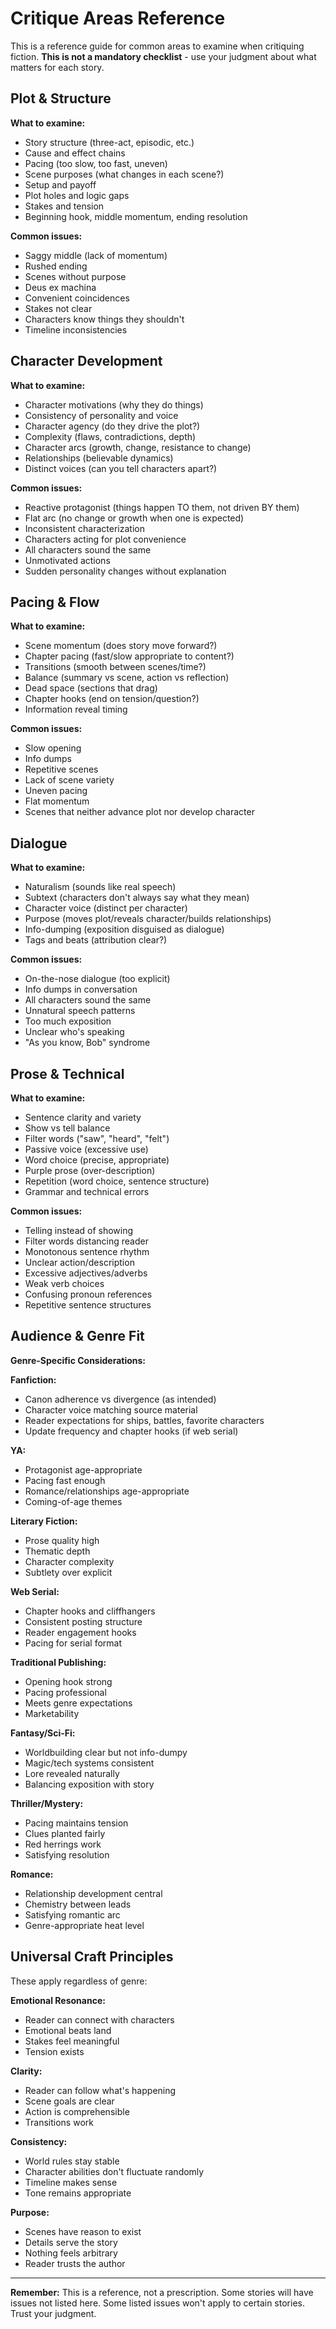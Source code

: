 # Critique Areas Reference

This is a reference guide for common areas to examine when critiquing fiction. **This is not a mandatory checklist** - use your judgment about what matters for each story.

## Plot & Structure

**What to examine:**
- Story structure (three-act, episodic, etc.)
- Cause and effect chains
- Pacing (too slow, too fast, uneven)
- Scene purposes (what changes in each scene?)
- Setup and payoff
- Plot holes and logic gaps
- Stakes and tension
- Beginning hook, middle momentum, ending resolution

**Common issues:**
- Saggy middle (lack of momentum)
- Rushed ending
- Scenes without purpose
- Deus ex machina
- Convenient coincidences
- Stakes not clear
- Characters know things they shouldn't
- Timeline inconsistencies

## Character Development

**What to examine:**
- Character motivations (why they do things)
- Consistency of personality and voice
- Character agency (do they drive the plot?)
- Complexity (flaws, contradictions, depth)
- Character arcs (growth, change, resistance to change)
- Relationships (believable dynamics)
- Distinct voices (can you tell characters apart?)

**Common issues:**
- Reactive protagonist (things happen TO them, not driven BY them)
- Flat arc (no change or growth when one is expected)
- Inconsistent characterization
- Characters acting for plot convenience
- All characters sound the same
- Unmotivated actions
- Sudden personality changes without explanation

## Pacing & Flow

**What to examine:**
- Scene momentum (does story move forward?)
- Chapter pacing (fast/slow appropriate to content?)
- Transitions (smooth between scenes/time?)
- Balance (summary vs scene, action vs reflection)
- Dead space (sections that drag)
- Chapter hooks (end on tension/question?)
- Information reveal timing

**Common issues:**
- Slow opening
- Info dumps
- Repetitive scenes
- Lack of scene variety
- Uneven pacing
- Flat momentum
- Scenes that neither advance plot nor develop character

## Dialogue

**What to examine:**
- Naturalism (sounds like real speech)
- Subtext (characters don't always say what they mean)
- Character voice (distinct per character)
- Purpose (moves plot/reveals character/builds relationships)
- Info-dumping (exposition disguised as dialogue)
- Tags and beats (attribution clear?)

**Common issues:**
- On-the-nose dialogue (too explicit)
- Info dumps in conversation
- All characters sound the same
- Unnatural speech patterns
- Too much exposition
- Unclear who's speaking
- "As you know, Bob" syndrome

## Prose & Technical

**What to examine:**
- Sentence clarity and variety
- Show vs tell balance
- Filter words ("saw", "heard", "felt")
- Passive voice (excessive use)
- Word choice (precise, appropriate)
- Purple prose (over-description)
- Repetition (word choice, sentence structure)
- Grammar and technical errors

**Common issues:**
- Telling instead of showing
- Filter words distancing reader
- Monotonous sentence rhythm
- Unclear action/description
- Excessive adjectives/adverbs
- Weak verb choices
- Confusing pronoun references
- Repetitive sentence structures

## Audience & Genre Fit

**Genre-Specific Considerations:**

**Fanfiction:**
- Canon adherence vs divergence (as intended)
- Character voice matching source material
- Reader expectations for ships, battles, favorite characters
- Update frequency and chapter hooks (if web serial)

**YA:**
- Protagonist age-appropriate
- Pacing fast enough
- Romance/relationships age-appropriate
- Coming-of-age themes

**Literary Fiction:**
- Prose quality high
- Thematic depth
- Character complexity
- Subtlety over explicit

**Web Serial:**
- Chapter hooks and cliffhangers
- Consistent posting structure
- Reader engagement hooks
- Pacing for serial format

**Traditional Publishing:**
- Opening hook strong
- Pacing professional
- Meets genre expectations
- Marketability

**Fantasy/Sci-Fi:**
- Worldbuilding clear but not info-dumpy
- Magic/tech systems consistent
- Lore revealed naturally
- Balancing exposition with story

**Thriller/Mystery:**
- Pacing maintains tension
- Clues planted fairly
- Red herrings work
- Satisfying resolution

**Romance:**
- Relationship development central
- Chemistry between leads
- Satisfying romantic arc
- Genre-appropriate heat level

## Universal Craft Principles

These apply regardless of genre:

**Emotional Resonance:**
- Reader can connect with characters
- Emotional beats land
- Stakes feel meaningful
- Tension exists

**Clarity:**
- Reader can follow what's happening
- Scene goals are clear
- Action is comprehensible
- Transitions work

**Consistency:**
- World rules stay stable
- Character abilities don't fluctuate randomly
- Timeline makes sense
- Tone remains appropriate

**Purpose:**
- Scenes have reason to exist
- Details serve the story
- Nothing feels arbitrary
- Reader trusts the author

---

**Remember:** This is a reference, not a prescription. Some stories will have issues not listed here. Some listed issues won't apply to certain stories. Trust your judgment.
